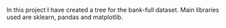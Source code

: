 In this project I have created a tree for the bank-full dataset. Main libraries used are sklearn, pandas and matplotlib.
